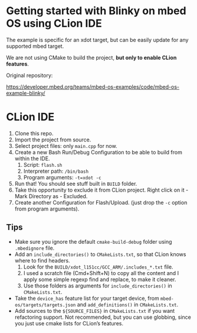 # Getting started with Blinky on mbed OS using CLion IDE

The example is specific for an xdot target, but can be easily update for any supported mbed target.

We are not using CMake to build the project, **but only to enable CLion features**.

Original repository:
 
https://developer.mbed.org/teams/mbed-os-examples/code/mbed-os-example-blinky/


# CLion IDE

1. Clone this repo.
1. Import the project from source.
1. Select project files: only `main.cpp` for now.
1. Create a new Bash Run/Debug Configuration to be able to build from within the IDE.
    1. Script: `flash.sh`
    1. Interpreter path: `/bin/bash`
    1. Program arguments: `-t=xdot -c`
1. Run that! You should see stuff built in `BUILD` folder.
1. Take this opportunity to exclude it from CLion project. Right click on it - Mark Directory as - Excluded.
1. Create another Configuration for Flash/Upload. (just drop the `-c` option from program arguments).

## Tips

* Make sure you ignore the default `cmake-build-debug` folder using `.mbedignore` file.
* Add an `include_directories()` to `CMakeLists.txt`, so that CLion knows where to find headers.
    1. Look for the `BUILD/xdot_l151cc/GCC_ARM/.includes_*.txt` file.
    1. I used a scratch file (Cmd+Shift+N) to copy all the content and I apply some simple regexp find and replace, to make it cleaner.
    1. Use those folders as arguments for `include_directories()` in `CMakeLists.txt`.
* Take the `device_has` feature list for your target device, from `mbed-os/targets/targets.json` and `add_definitions()` in `CMakeLists.txt`.
* Add sources to the `${SOURCE_FILES}` in `CMakeLists.txt` if you want refactoring support. Not recommended, but you can use globbing, since you just use cmake lists for CLion’s features.